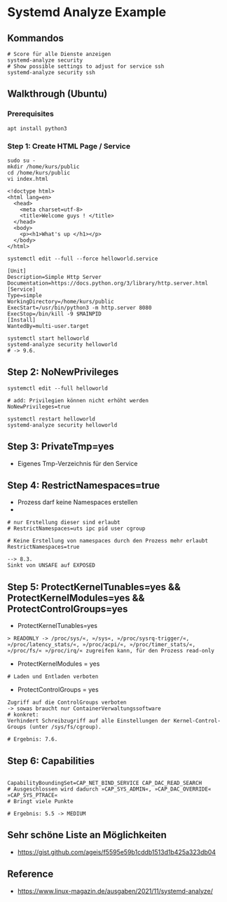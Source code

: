 # Systemd Analyze Example 

## Kommandos 

```
# Score für alle Dienste anzeigen 
systemd-analyze security
# Show possible settings to adjust for service ssh 
systemd-analyze security ssh 
```

## Walkthrough (Ubuntu)

### Prerequisites 

```
apt install python3
```

### Step 1: Create HTML Page / Service 

```
sudo su -
mkdir /home/kurs/public
cd /home/kurs/public
vi index.html 
```

```
<!doctype html>
<html lang=en>
  <head>
    <meta charset=utf-8>
    <title>Welcome guys ! </title>
  </head>
  <body>
    <p><h1>What's up </h1></p>
  </body>
</html>
```

```
systemctl edit --full --force helloworld.service 
```

```
[Unit]
Description=Simple Http Server
Documentation=https://docs.python.org/3/library/http.server.html
[Service]
Type=simple
WorkingDirectory=/home/kurs/public
ExecStart=/usr/bin/python3 -m http.server 8080
ExecStop=/bin/kill -9 $MAINPID
[Install]
WantedBy=multi-user.target
```

```
systemctl start helloworld
systemd-analyze security helloworld
# -> 9.6. 
```

## Step 2: NoNewPrivileges 

```
systemctl edit --full helloworld
```

```
# add: Privilegien können nicht erhöht werden 
NoNewPrivileges=true
```

```
systemctl restart helloworld
systemd-analyze security helloworld 
```

## Step 3: PrivateTmp=yes

  * Eigenes Tmp-Verzeichnis für den Service 



## Step 4: RestrictNamespaces=true

  * Prozess darf keine Namespaces erstellen
  * 

```
# nur Erstellung dieser sind erlaubt
# RestrictNamespaces=uts ipc pid user cgroup
```

```
# Keine Erstellung von namespaces durch den Prozess mehr erlaubt
RestrictNamespaces=true
```

```
--> 8.3.
Sinkt von UNSAFE auf EXPOSED
```

## Step 5: ProtectKernelTunables=yes && ProtectKernelModules=yes && ProtectControlGroups=yes

  * ProtectKernelTunables=yes

```
> READONLY -> /proc/sys/«, »/sys«, »/proc/sysrq-trigger/«, »/proc/latency_stats/«, »/proc/acpi/«, »/proc/timer_stats/«, »/proc/fs/« »/proc/irq/« zugreifen kann, für den Prozess read-only 
```

  * ProtectKernelModules = yes

```
# Laden und Entladen verboten
```

  * ProtectControlGroups = yes

```
Zugriff auf die ControlGroups verboten
-> sowas braucht nur ContainerVerwaltungssoftware
# konkret:
Verhindert Schreibzugriff auf alle Einstellungen der Kernel-Control-Groups (unter /sys/fs/cgroup). 
```

```
# Ergebnis: 7.6. 
```

## Step 6: Capabilities 

```

CapabilityBoundingSet=CAP_NET_BIND_SERVICE CAP_DAC_READ_SEARCH 
# Ausgeschlossen wird dadurch »CAP_SYS_ADMIN«, »CAP_DAC_OVERRIDE« »CAP_SYS_PTRACE«
# Bringt viele Punkte
```

```
# Ergebnis: 5.5 -> MEDIUM 
```

## Sehr schöne Liste an Möglichkeiten 

   * https://gist.github.com/ageis/f5595e59b1cddb1513d1b425a323db04

## Reference 

   * https://www.linux-magazin.de/ausgaben/2021/11/systemd-analyze/
  
